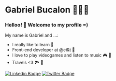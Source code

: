 # Gabriel Bucalon 👨🏻‍💻

### Helloo! 👋 Welcome to my profile =)

My name is Gabriel and ...:
 - I really like to learn 📔
 - Front-end developer at @ci&t 🏢
 - I love to play videogames and listen to music 🎮 🎼
 - Travels <3 🏞 🌌


[![Linkedin Badge](https://img.shields.io/badge/-LinkedIn-blue?style=flat-square&logo=Linkedin&logoColor=white&link=https://www.linkedin.com/in/bucalongabriel/)](https://www.linkedin.com/in/bucalongabriel/)
[![Twitter Badge](https://img.shields.io/twitter/follow/your_twitter_username_here?label=Follow&style=social&link=https://https://twitter.com/GabrielBuccalon)](https://twitter.com/GabrielBuccalon)
